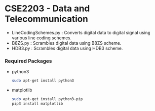 # CSE2203 - Data and Telecommunication

 - LineCodingSchemes.py : Converts digital data to digital signal using various line coding schemes.
 - B8ZS.py : Scrambles digital data using B8ZS scheme.
 - HDB3.py : Scrambles digital data using HDB3 scheme.

### Required Packages

* python3

  ```bash
  sudo apt-get install python3
  ```

* matplotlib

  ```bash
  sudo apt-get install python3-pip
  pip3 install matplotlib
  ```
